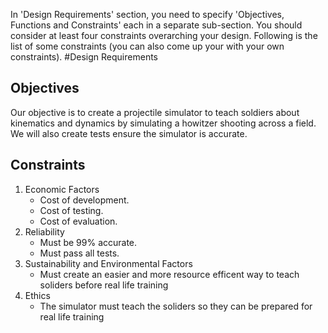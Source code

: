 In 'Design Requirements' section, you need to specify 'Objectives, Functions and Constraints' each in a separate sub-section. You should consider at least four constraints overarching your design. Following is the list of some constraints (you can also come up your with your own constraints). 
#Design Requirements
## Objectives
Our objective is to create a projectile simulator to teach soldiers about kinematics and dynamics by simulating a howitzer shooting across a field. We will also create tests  ensure the simulator is accurate.

## Constraints
1. Economic Factors 
    - Cost of development.
    - Cost of testing.
    - Cost of evaluation.
2. Reliability
    - Must be 99% accurate.
    - Must pass all tests.
3. Sustainability and Environmental Factors
    - Must create an easier and more resource efficent way to teach soliders before real life training
4. Ethics
    - The simulator must teach the soliders so they can be prepared for real life training
